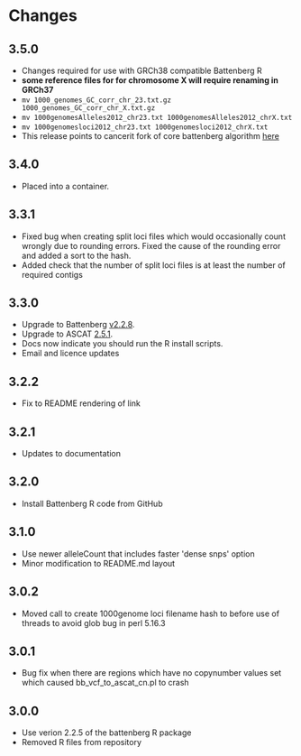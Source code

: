 # Changes

## 3.5.0

* Changes required for use with GRCh38 compatible Battenberg R
* **some reference files for for chromosome X will require renaming in GRCh37**
* `mv 1000_genomes_GC_corr_chr_23.txt.gz 1000_genomes_GC_corr_chr_X.txt.gz`
* `mv 1000genomesAlleles2012_chr23.txt 1000genomesAlleles2012_chrX.txt`
* `mv 1000genomesloci2012_chr23.txt 1000genomesloci2012_chrX.txt`
* This release points to cancerit fork of core battenberg algorithm [here](https://github.com/cancerit/battenberg/feature/grch38)

## 3.4.0

* Placed into a container.

## 3.3.1

* Fixed bug when creating split loci files which would occasionally count wrongly due to rounding errors. Fixed the cause of the rounding error and added a sort to the hash.
* Added check that the number of split loci files is at least the number of required contigs

## 3.3.0

* Upgrade to Battenberg [v2.2.8](https://github.com/Wedge-Oxford/battenberg/releases/tag/v2.2.8).
* Upgrade to ASCAT [2.5.1](https://github.com/Crick-CancerGenomics/ascat/releases/tag/v2.5.1).
* Docs now indicate you should run the R install scripts.
* Email and licence updates

## 3.2.2

* Fix to README rendering of link

## 3.2.1

* Updates to documentation

## 3.2.0

* Install Battenberg R code from GitHub

## 3.1.0

* Use newer alleleCount that includes faster 'dense snps' option
* Minor modification to README.md layout

## 3.0.2

* Moved call to create 1000genome loci filename hash to before use of threads to avoid glob bug in perl 5.16.3

## 3.0.1

* Bug fix when there are regions which have no copynumber values set which caused bb_vcf_to_ascat_cn.pl to crash

## 3.0.0

* Use verion 2.2.5 of the battenberg R package
* Removed R files from repository

